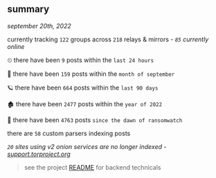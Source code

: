 
## summary
_september 20th, 2022_

currently tracking `122` groups across `218` relays & mirrors - _`85` currently online_

⏲ there have been `9` posts within the `last 24 hours`

🦈 there have been `159` posts within the `month of september`

🪐 there have been `664` posts within the `last 90 days`

🏚 there have been `2477` posts within the `year of 2022`

🦕 there have been `4763` posts `since the dawn of ransomwatch`

there are `58` custom parsers indexing posts

_`20` sites using v2 onion services are no longer indexed - [support.torproject.org](https://support.torproject.org/onionservices/v2-deprecation/)_

> see the project [README](https://github.com/joshhighet/ransomwatch#ransomwatch--) for backend technicals
